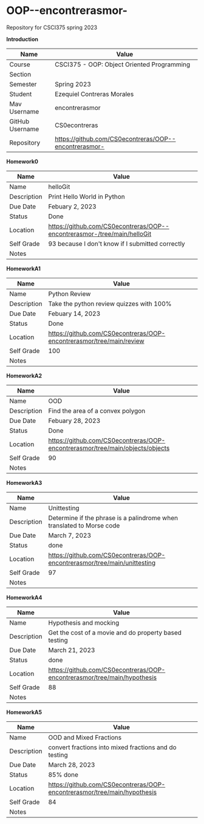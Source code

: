 # OOP--encontrerasmor-
Repository for CSCI375 spring 2023

**Introduction**

Name | Value
--- | ---
Course | CSCI375 - OOP: Object Oriented Programming
Section |
Semester | Spring 2023
Student | Ezequiel Contreras Morales
Mav Username | encontrerasmor
GitHub Username | CS0econtreras
Repository | https://github.com/CS0econtreras/OOP--encontrerasmor-

**Homework0**

Name | Value
--- | ---
Name | helloGit
Description | Print Hello World in Python
Due Date |  Febuary 2, 2023
Status  | Done
Location | https://github.com/CS0econtreras/OOP--encontrerasmor-/tree/main/helloGit
Self Grade | 93 because I don't know if I submitted correctly
Notes |

**HomeworkA1**

Name | Value
--- | ---
Name | Python Review
Description | Take the python review quizzes with 100%
Due Date |  Febuary 14, 2023
Status  | Done
Location | https://github.com/CS0econtreras/OOP-encontrerasmor/tree/main/review
Self Grade | 100
Notes |

**HomeworkA2**

Name | Value
--- | ---
Name | OOD
Description | Find the area of a convex polygon
Due Date |  Febuary 28, 2023
Status  | Done
Location | https://github.com/CS0econtreras/OOP-encontrerasmor/tree/main/objects/objects
Self Grade | 90
Notes |

**HomeworkA3**

Name | Value
--- | ---
Name | Unittesting
Description | Determine if the phrase is a palindrome when translated to Morse code
Due Date |  March 7, 2023
Status  | done
Location | https://github.com/CS0econtreras/OOP-encontrerasmor/tree/main/unittesting
Self Grade | 97
Notes |

**HomeworkA4**

Name | Value
--- | ---
Name | Hypothesis and mocking 
Description | Get the cost of a movie and do property based testing 
Due Date |  March 21, 2023
Status  | done
Location | https://github.com/CS0econtreras/OOP-encontrerasmor/tree/main/hypothesis
Self Grade | 88
Notes |

**HomeworkA5**

Name | Value
--- | ---
Name | OOD and Mixed Fractions 
Description | convert fractions into mixed fractions and do testing 
Due Date |  March 28, 2023
Status  | 85% done
Location | https://github.com/CS0econtreras/OOP-encontrerasmor/tree/main/hypothesis
Self Grade | 84
Notes |
